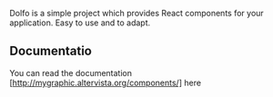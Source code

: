 Dolfo is a simple project which provides React components for your application. Easy to use and to adapt.

## Documentatio
You can read the documentation [http://mygraphic.altervista.org/components/] here
